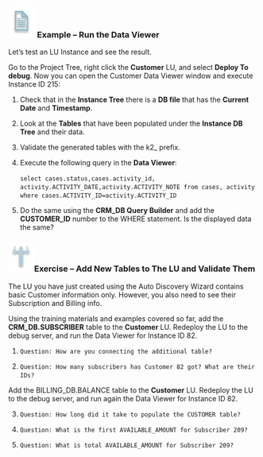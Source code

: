 
###   ![](/academy/Training_Level_1/03_fabric_basic_LU/images/example.png)  Example – Run the Data Viewer 

Let’s test an LU Instance and see the result. 

Go to the Project Tree, right click the **Customer** LU, and select **Deploy To debug**. Now you can open the Customer Data Viewer window and execute Instance ID 215:

1. Check that in the **Instance Tree** there is a **DB file** that has the **Current Date** and **Timestamp**.

2. Look at the **Tables** that have been populated under the **Instance DB Tree** and their data.

3. Validate the generated tables with the k2_ prefix. 

4. Execute the following query in the **Data Viewer**:
   

   `select cases.status,cases.activity_id, activity.ACTIVITY_DATE,activity.ACTIVITY_NOTE from cases, activity where cases.ACTIVITY_ID=activity.ACTIVITY_ID` 

   

5. Do the same using the **CRM_DB Query Builder** and add the **CUSTOMER_ID** number to the WHERE statement. Is the displayed data the same?

 

### ![](/academy/Training_Level_1/03_fabric_basic_LU/images/Exercise.png)Exercise – Add New Tables to The LU and Validate Them

The LU you have just created using the Auto Discovery Wizard contains basic Customer information only. However, you also need to see their Subscription and Billing info.

Using the training materials and examples covered so far, add the **CRM_DB.SUBSCRIBER** table to the **Customer** LU. Redeploy the LU to the debug server, and run the Data Viewer for Instance ID 82.

1. `Question: How are you connecting the additional table?`

2. `Question: How many subscribers has Customer 82 got? What are their IDs?`

Add the BILLING_DB.BALANCE table to the **Customer** LU. Redeploy the LU to the debug server, and run again the Data Viewer for Instance ID 82.

3. `Question: How long did it take to populate the CUSTOMER table?`

4.  `Question: What is the first AVAILABLE_AMOUNT for Subscriber 209?`


5.   `Question: What is total AVAILABLE_AMOUNT for Subscriber 209?`

